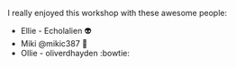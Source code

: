 I really enjoyed this workshop with these awesome people: 

* Ellie - Echolalien :alien:
* Miki @mikic387 :honeybee:
* Ollie - oliverdhayden :bowtie: